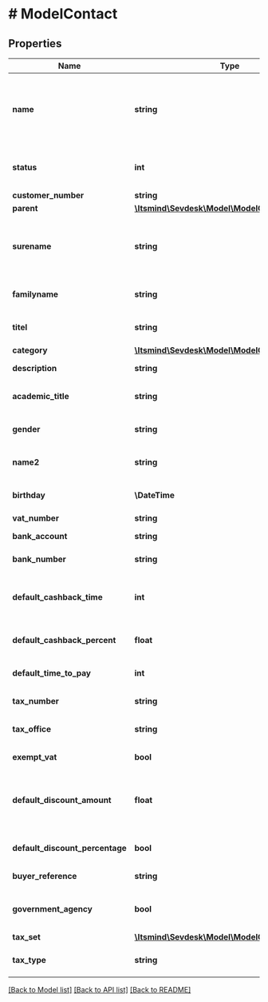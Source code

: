 # # ModelContact

## Properties

Name | Type | Description | Notes
------------ | ------------- | ------------- | -------------
**name** | **string** | The organization name.&lt;br&gt; Be aware that the type of contact will depend on this attribute.&lt;br&gt; If it holds a value, the contact will be regarded as an organization. | [optional]
**status** | **int** | Defines the status of the contact. 100 &lt;-&gt; Lead - 500 &lt;-&gt; Pending - 1000 &lt;-&gt; Active. | [optional] [default to 100]
**customer_number** | **string** | The customer number | [optional]
**parent** | [**\Itsmind\Sevdesk\Model\ModelContact**](ModelContact.md) |  | [optional]
**surename** | **string** | The &lt;b&gt;first&lt;/b&gt; name of the contact.&lt;br&gt; Yeah... not quite right in literally every way. We know.&lt;br&gt; Not to be used for organizations. | [optional]
**familyname** | **string** | The last name of the contact.&lt;br&gt; Not to be used for organizations. | [optional]
**titel** | **string** | A non-academic title for the contact. Not to be used for organizations. | [optional]
**category** | [**\Itsmind\Sevdesk\Model\ModelContactCategory**](ModelContactCategory.md) |  |
**description** | **string** | A description for the contact. | [optional]
**academic_title** | **string** | A academic title for the contact. Not to be used for organizations. | [optional]
**gender** | **string** | Gender of the contact.&lt;br&gt; Not to be used for organizations. | [optional]
**name2** | **string** | Second name of the contact.&lt;br&gt; Not to be used for organizations. | [optional]
**birthday** | **\DateTime** | Birthday of the contact.&lt;br&gt; Not to be used for organizations. | [optional]
**vat_number** | **string** | Vat number of the contact. | [optional]
**bank_account** | **string** | Bank account number (IBAN) of the contact. | [optional]
**bank_number** | **string** | Bank number of the bank used by the contact. | [optional]
**default_cashback_time** | **int** | Absolute time in days which the contact has to pay his invoices and subsequently get a cashback. | [optional]
**default_cashback_percent** | **float** | Percentage of the invoice sum the contact gets back if he paid invoices in time. | [optional]
**default_time_to_pay** | **int** | The payment goal in days which is set for every invoice of the contact. | [optional]
**tax_number** | **string** | The tax number of the contact. | [optional]
**tax_office** | **string** | The tax office of the contact (only for greek customers). | [optional]
**exempt_vat** | **bool** | Defines if the contact is freed from paying vat. | [optional]
**default_discount_amount** | **float** | The default discount the contact gets for every invoice.&lt;br&gt; Depending on defaultDiscountPercentage attribute, in percent or absolute value. | [optional]
**default_discount_percentage** | **bool** | Defines if the discount is a percentage (true) or an absolute value (false). | [optional]
**buyer_reference** | **string** | Buyer reference of the contact. | [optional]
**government_agency** | **bool** | Defines whether the contact is a government agency (true) or not (false). | [optional]
**tax_set** | [**\Itsmind\Sevdesk\Model\ModelContactTaxSet**](ModelContactTaxSet.md) |  | [optional]
**tax_type** | **string** | Defines which tax regulation the contact is using. | [optional]

[[Back to Model list]](../../README.md#models) [[Back to API list]](../../README.md#endpoints) [[Back to README]](../../README.md)
